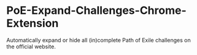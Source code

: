 # PoE-Expand-Challenges-Chrome-Extension
Automatically expand or hide all (in)complete Path of Exile challenges on the official website.
